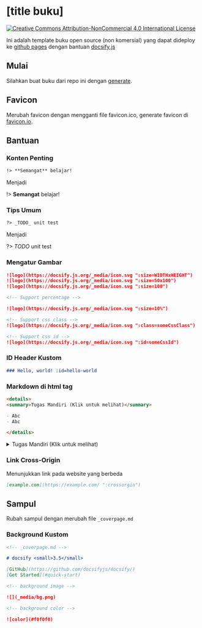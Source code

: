 # [title buku]

[![Creative Commons Attribution-NonCommercial 4.0 International License](https://i.creativecommons.org/l/by-nc/4.0/80x15.png)](http://creativecommons.org/licenses/by-nc/4.0/ ":crossorgin")

Ini adalah template buku open source (non komersial) yang dapat dideploy ke [github pages](https://pages.github.com/) dengan bantuan [docsify.js](https://docsify.js.org/)

## Mulai

Silahkan buat buku dari repo ini dengan [generate](https://github.com/hexatester/template-buku/generate).

## Favicon

Merubah favicon dengan mengganti file favicon.ico, generate favicon di [favicon.io](https://favicon.io/ ":crossorgin").

## Bantuan

### Konten Penting

```md
!> **Semangat** belajar!
```

Menjadi

!> **Semangat** belajar!

### Tips Umum

```md
?> _TODO_ unit test
```

Menjadi

?> _TODO_ unit test

### Mengatur Gambar

```md
![logo](https://docsify.js.org/_media/icon.svg ":size=WIDTHxHEIGHT")
![logo](https://docsify.js.org/_media/icon.svg ":size=50x100")
![logo](https://docsify.js.org/_media/icon.svg ":size=100")

<!-- Support percentage -->

![logo](https://docsify.js.org/_media/icon.svg ":size=10%")

<!-- Support css class -->
![logo](https://docsify.js.org/_media/icon.svg ":class=someCssClass")

<!-- Support css id -->
![logo](https://docsify.js.org/_media/icon.svg ":id=someCssId")
```

### ID Header Kustom

```md
### Hello, world! :id=hello-world
```

### Markdown di html tag

```md
<details>
<summary>Tugas Mandiri (Klik untuk melihat)</summary>

- Abc
- Abc

</details>
```

<details>
<summary>Tugas Mandiri (Klik untuk melihat)</summary>

- Abc
- Abc

</details>

### Link Cross-Origin

Menunjukkan link pada website yang berbeda

```md
[example.com](https://example.com/ ":crossorgin")
```

## Sampul

Rubah sampul dengan merubah file `_coverpage.md`

### Background Kustom

```md
<!-- _coverpage.md -->

# docsify <small>3.5</small>

[GitHub](https://github.com/docsifyjs/docsify/)
[Get Started](#quick-start)

<!-- background image -->

![](_media/bg.png)

<!-- background color -->

![color](#f0f0f0)
```
